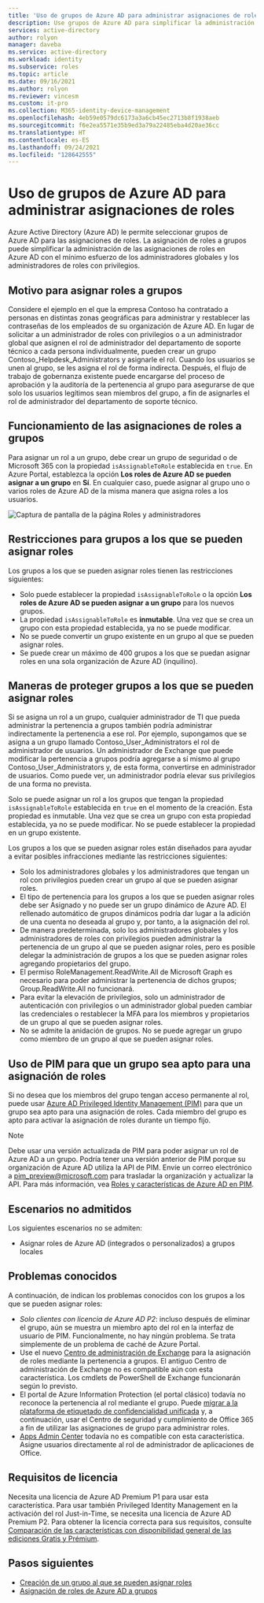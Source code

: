 ```yaml
---
title: 'Uso de grupos de Azure AD para administrar asignaciones de roles: Azure Active Directory'
description: Use grupos de Azure AD para simplificar la administración de asignaciones de roles en Azure Active Directory
services: active-directory
author: rolyon
manager: daveba
ms.service: active-directory
ms.workload: identity
ms.subservice: roles
ms.topic: article
ms.date: 09/16/2021
ms.author: rolyon
ms.reviewer: vincesm
ms.custom: it-pro
ms.collection: M365-identity-device-management
ms.openlocfilehash: 4eb59e0579dc6173a3a6cb45ec2713b8f1938aeb
ms.sourcegitcommit: f6e2ea5571e35b9ed3a79a22485eba4d20ae36cc
ms.translationtype: HT
ms.contentlocale: es-ES
ms.lasthandoff: 09/24/2021
ms.locfileid: "128642555"
---
```

# <a name="use-azure-ad-groups-to-manage-role-assignments"></a>Uso de grupos de Azure AD para administrar asignaciones de roles

Azure Active Directory (Azure AD) le permite seleccionar grupos de Azure AD para las asignaciones de roles. La asignación de roles a grupos puede simplificar la administración de las asignaciones de roles en Azure AD con el mínimo esfuerzo de los administradores globales y los administradores de roles con privilegios.

## <a name="why-assign-roles-to-groups"></a>Motivo para asignar roles a grupos

Considere el ejemplo en el que la empresa Contoso ha contratado a personas en distintas zonas geográficas para administrar y restablecer las contraseñas de los empleados de su organización de Azure AD. En lugar de solicitar a un administrador de roles con privilegios o a un administrador global que asignen el rol de administrador del departamento de soporte técnico a cada persona individualmente, pueden crear un grupo Contoso_Helpdesk_Administrators y asignarle el rol. Cuando los usuarios se unen al grupo, se les asigna el rol de forma indirecta. Después, el flujo de trabajo de gobernanza existente puede encargarse del proceso de aprobación y la auditoría de la pertenencia al grupo para asegurarse de que solo los usuarios legítimos sean miembros del grupo, a fin de asignarles el rol de administrador del departamento de soporte técnico.

## <a name="how-role-assignments-to-groups-work"></a>Funcionamiento de las asignaciones de roles a grupos

Para asignar un rol a un grupo, debe crear un grupo de seguridad o de Microsoft 365 con la propiedad `isAssignableToRole` establecida en `true`. En Azure Portal, establezca la opción **Los roles de Azure AD se pueden asignar a un grupo** en **Sí**. En cualquier caso, puede asignar al grupo uno o varios roles de Azure AD de la misma manera que asigna roles a los usuarios.

![Captura de pantalla de la página Roles y administradores](./media/groups-concept/role-assignable-group.png)

## <a name="restrictions-for-role-assignable-groups"></a>Restricciones para grupos a los que se pueden asignar roles

Los grupos a los que se pueden asignar roles tienen las restricciones siguientes:

- Solo puede establecer la propiedad `isAssignableToRole` o la opción **Los roles de Azure AD se pueden asignar a un grupo** para los nuevos grupos.
- La propiedad `isAssignableToRole` es **inmutable**. Una vez que se crea un grupo con esta propiedad establecida, ya no se puede modificar.
- No se puede convertir un grupo existente en un grupo al que se pueden asignar roles.
- Se puede crear un máximo de 400 grupos a los que se puedan asignar roles en una sola organización de Azure AD (inquilino).

## <a name="how-are-role-assignable-groups-protected"></a>Maneras de proteger grupos a los que se pueden asignar roles

Si se asigna un rol a un grupo, cualquier administrador de TI que pueda administrar la pertenencia a grupos también podría administrar indirectamente la pertenencia a ese rol. Por ejemplo, supongamos que se asigna a un grupo llamado Contoso_User_Administrators el rol de administrador de usuarios. Un administrador de Exchange que puede modificar la pertenencia a grupos podría agregarse a sí mismo al grupo Contoso_User_Administrators y, de esta forma, convertirse en administrador de usuarios. Como puede ver, un administrador podría elevar sus privilegios de una forma no prevista.

Solo se puede asignar un rol a los grupos que tengan la propiedad `isAssignableToRole` establecida en `true` en el momento de la creación. Esta propiedad es inmutable. Una vez que se crea un grupo con esta propiedad establecida, ya no se puede modificar. No se puede establecer la propiedad en un grupo existente.

Los grupos a los que se pueden asignar roles están diseñados para ayudar a evitar posibles infracciones mediante las restricciones siguientes:

- Solo los administradores globales y los administradores que tengan un rol con privilegios pueden crear un grupo al que se pueden asignar roles.
- El tipo de pertenencia para los grupos a los que se pueden asignar roles debe ser Asignado y no puede ser un grupo dinámico de Azure AD. El rellenado automático de grupos dinámicos podría dar lugar a la adición de una cuenta no deseada al grupo y, por tanto, a la asignación del rol.
- De manera predeterminada, solo los administradores globales y los administradores de roles con privilegios pueden administrar la pertenencia de un grupo al que se pueden asignar roles, pero es posible delegar la administración de grupos a los que se pueden asignar roles agregando propietarios del grupo.
- El permiso RoleManagement.ReadWrite.All de Microsoft Graph es necesario para poder administrar la pertenencia de dichos grupos; Group.ReadWrite.All no funcionará.
- Para evitar la elevación de privilegios, solo un administrador de autenticación con privilegios o un administrador global pueden cambiar las credenciales o restablecer la MFA para los miembros y propietarios de un grupo al que se pueden asignar roles.
- No se admite la anidación de grupos. No se puede agregar un grupo como miembro de un grupo al que se pueden asignar roles.

## <a name="use-pim-to-make-a-group-eligible-for-a-role-assignment"></a>Uso de PIM para que un grupo sea apto para una asignación de roles

Si no desea que los miembros del grupo tengan acceso permanente al rol, puede usar [Azure AD Privileged Identity Management (PIM)](../privileged-identity-management/pim-configure.md) para que un grupo sea apto para una asignación de roles. Cada miembro del grupo es apto para activar la asignación de roles durante un tiempo fijo.

> [!Note]
> Debe usar una versión actualizada de PIM para poder asignar un rol de Azure AD a un grupo. Podría tener una versión anterior de PIM porque su organización de Azure AD utiliza la API de PIM. Envíe un correo electrónico a pim_preview@microsoft.com para trasladar la organización y actualizar la API. Para más información, vea [Roles y características de Azure AD en PIM](../privileged-identity-management/pim-configure.md).

## <a name="scenarios-not-supported"></a>Escenarios no admitidos

Los siguientes escenarios no se admiten:  

- Asignar roles de Azure AD (integrados o personalizados) a grupos locales

## <a name="known-issues"></a>Problemas conocidos

A continuación, de indican los problemas conocidos con los grupos a los que se pueden asignar roles:

- *Solo clientes con licencia de Azure AD P2*: incluso después de eliminar el grupo, aún se muestra un miembro apto del rol en la interfaz de usuario de PIM. Funcionalmente, no hay ningún problema. Se trata simplemente de un problema de caché de Azure Portal.  
- Use el nuevo [Centro de administración de Exchange](https://admin.exchange.microsoft.com/) para la asignación de roles mediante la pertenencia a grupos. El antiguo Centro de administración de Exchange no es compatible aún con esta característica. Los cmdlets de PowerShell de Exchange funcionarán según lo previsto.
- El portal de Azure Information Protection (el portal clásico) todavía no reconoce la pertenencia al rol mediante el grupo. Puede [migrar a la plataforma de etiquetado de confidencialidad unificada](/azure/information-protection/configure-policy-migrate-labels) y, a continuación, usar el Centro de seguridad y cumplimiento de Office 365 a fin de utilizar las asignaciones de grupo para administrar roles.
- [Apps Admin Center](https://config.office.com/) todavía no es compatible con esta característica. Asigne usuarios directamente al rol de administrador de aplicaciones de Office.

## <a name="license-requirements"></a>Requisitos de licencia

Necesita una licencia de Azure AD Premium P1 para usar esta característica. Para usar también Privileged Identity Management en la activación del rol Just-in-Time, se necesita una licencia de Azure AD Premium P2. Para obtener la licencia correcta para sus requisitos, consulte [Comparación de las características con disponibilidad general de las ediciones Gratis y Prémium](https://www.microsoft.com/security/business/identity-access-management/azure-ad-pricing).

## <a name="next-steps"></a>Pasos siguientes

- [Creación de un grupo al que se pueden asignar roles](groups-create-eligible.md)
- [Asignación de roles de Azure AD a grupos](groups-assign-role.md)
